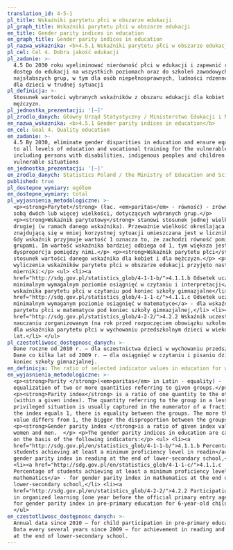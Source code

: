 ```yaml
---
translation_id: 4-5-1
pl_title: Wskaźniki parytetu płci w obszarze edukacji
pl_graph_title: Wskaźniki parytetu płci w obszarze edukacji
en_title: Gender parity indices in education
en_graph_title: Gender parity indices in education
pl_nazwa_wskaznika: <b>4.5.1 Wskaźniki parytetu płci w obszarze edukacji</b>
pl_cel: Cel 4. Dobra jakość edukacji
pl_zadanie: >-
  4.5 Do 2030 roku wyeliminować nierówność płci w edukacji i zapewnić równy
  dostęp do edukacji na wszystkich poziomach oraz do szkoleń zawodowych dla
  najsłabszych grup, w tym dla osób niepełnosprawnych, ludności rdzennej oraz
  dla dzieci w trudnej sytuacji
pl_definicja: >-
  Stosunek wartości wybranych wskaźników z obszaru edukacji dla kobiet i dla
  mężczyzn.
pl_jednostka_prezentacji: '[–]'
pl_zrodlo_danych: Główny Urząd Statystyczny / Ministerstwo Edukacji i Nauki
en_nazwa_wskaznika: <b>4.5.1 Gender parity indices in education</b>
en_cel: Goal 4. Quality education
en_zadanie: >-
  4.5 By 2030, eliminate gender disparities in education and ensure equal access
  to all levels of education and vocational training for the vulnerable,
  including persons with disabilities, indigenous peoples and children in
  vulnerable situations
en_jednostka_prezentacji: '[–]'
en_zrodlo_danych: Statistics Poland / the Ministry of Education and Science
published: true
pl_dostepne_wymiary: ogółem
en_dostepne_wymiary: total
pl_wyjasnienia_metodologiczne: >-
  <p><strong>Parytet</strong> (łac. <em>paritas</em> - równość) - zrównanie ze
  sobą dwóch lub więcej wielkości, dotyczących wybranych grup.</p>
  <p><strong>Wskaźnik parytetowy</strong> stanowi stosunek jednej wielkości do
  drugiej (w ramach danego wskaźnika). Przeważnie wielkość określająca grupę,
  znajdującą się w mniej korzystnej sytuacji umieszczana jest w liczniku ułamka.
  Gdy wskaźnik przyjmuje wartość 1 oznacza to, że zachodzi równość pomiędzy
  grupami. Im wartość wskaźnika bardziej odbiega od 1, tym większa jest
  dysproporcja pomiędzy nimi.</p> <p><strong>Wskaźnik parytetu płci</strong> to
  stosunek wartości danego wskaźnika dla kobiet i dla mężczyzn.</p> <p>Do
  wyliczenia wskaźników parytetu płci w obszarze edukacji przyjęto następujące
  mierniki:</p> <ul> <li><a
  href="http://sdg.gov.pl/statistics_glob/4-1-1-b/">4.1.1.b Odsetek uczniów na
  minimalnym wymagalnym poziomie osiągnięć w czytaniu i interpretacji</a> - dla
  wskaźnika parytetu płci w czytaniu pod koniec szkoły gimnazjalne</li> <li><a
  href="http://sdg.gov.pl/statistics_glob/4-1-1-c/">4.1.1.c Odsetek uczniów na
  minimalnym wymaganym poziomie osiągnięć w matematyce</a> - dla wskaźnika
  parytetu płci w matematyce pod koniec szkoły gimnazjalnej,</li> <li><a
  href="http://sdg.gov.pl/statistics_glob/4-2-2/">4.2.2 Wskaźnik uczestnictwa w
  nauczaniu zorganizowanym (na rok przed rozpoczęciem obowiązku szkolnego)</a> -
  dla wskaźnika parytetu płci w wychowaniu przedszkolnym dzieci w wieku 6
  lat.</li> </ul>
pl_czestotliwosc_dostępnosc_danych: >-
  Dane roczne od 2010 r. – dla uczestnictwa dzieci w wychowaniu przedszkolnym.
  Dane co kilka lat od 2009 r. – dla osiągnięć w czytaniu i pisaniu dzieci pod
  koniec szkoły gimnazjalnej.
en_definicja: The ratio of selected indicator values in education for women and men.
en_wyjasnienia_metodologiczne: >-
  <p><strong>Parity </strong>(<em>paritas</em> in Latin - equality) -
  equalization of two or more quantities referring to given groups.</p>
  <p><strong>Parity index</strong> is a ratio of one quantity to the other
  (within a given index). The quantity referring to the group in a less
  privileged situation is usually captured in the numerator of a fraction. When
  the index equals 1, there is equality between the groups. The more the index
  value differs from 1, the bigger the disproportion between the groups. </p>
  <p><strong>Gender parity index </strong>is a ratio of given index values for
  women and men.  </p> <p>The gender parity indices in education are calculated
  on the basis of the following indicators:</p> <ul> <li><a
  href="http://sdg.gov.pl/en/statistics_glob/4-1-1-b/">4.1.1.b Percentage of
  students achieving at least a minimum proficiency level in readin</a>g   for
  gender parity index in reading at the end of lower-secondary school,</li>
  <li><a href="http://sdg.gov.pl/en/statistics_glob/4-1-1-c/">4.1.1.c
  Percentage of students achieving at least a minimum proficiency level in
  mathematics</a> - for gender parity index in mathematics at the end of
  lower-secondary school,</li> <li><a
  href="http://sdg.gov.pl/en/statistics_glob/4-2-2/">4.2.2 Participation rate
  in organized learning (one year before the official primary entry age)</a> -
  for gender parity index in pre-primary education for 6-year-old children.</li>
  </ul>
en_czestotliwosc_dostępnosc_danych: >-
  Annual data since 2010 – for child participation in pre-primary education.
  Data every several years since 2009 – for achievement in reading and writing
  at the end of lower-secondary school.
---
```

